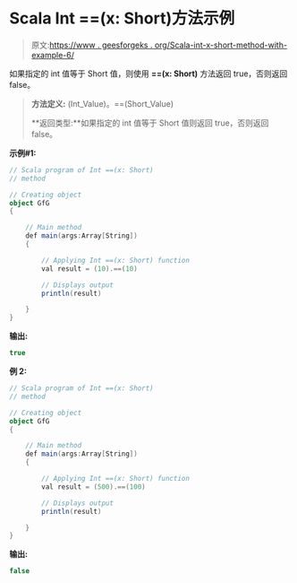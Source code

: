 # Scala Int ==(x: Short)方法示例

> 原文:[https://www . geesforgeks . org/Scala-int-x-short-method-with-example-6/](https://www.geeksforgeeks.org/scala-int-x-short-method-with-example-6/)

如果指定的 int 值等于 Short 值，则使用 **==(x: Short)** 方法返回 true，否则返回 false。

> **方法定义:** (Int_Value)。==(Short_Value)
> 
> **返回类型:**如果指定的 int 值等于 Short 值则返回 true，否则返回 false。

**示例#1:**

```scala
// Scala program of Int ==(x: Short)
// method

// Creating object
object GfG
{ 

    // Main method
    def main(args:Array[String])
    {

        // Applying Int ==(x: Short) function
        val result = (10).==(10)

        // Displays output
        println(result)

    }
} 
```

**输出:**

```scala
true

```

**例 2:**

```scala
// Scala program of Int ==(x: Short)
// method

// Creating object
object GfG
{ 

    // Main method
    def main(args:Array[String])
    {

        // Applying Int ==(x: Short) function
        val result = (500).==(100)

        // Displays output
        println(result)

    }
} 
```

**输出:**

```scala
false

```